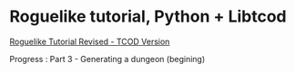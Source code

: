 # Roguelike tutorial, Python + Libtcod

[Roguelike Tutorial Revised - TCOD Version](http://rogueliketutorials.com/tutorials/tcod/)

Progress :
  Part 3 - Generating a dungeon (begining)
